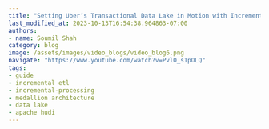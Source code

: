 ```yaml
---
title: "Setting Uber’s Transactional Data Lake in Motion with Incremental ETL Using Apache Hudi"
last_modified_at: 2023-10-13T16:54:38.964863-07:00
authors:
- name: Soumil Shah
category: blog
image: /assets/images/video_blogs/video_blog6.png
navigate: "https://www.youtube.com/watch?v=PvlO_s1pOLQ"
tags:
- guide
- incremental etl
- incremental-processing
- medallion architecture
- data lake
- apache hudi
---
```

